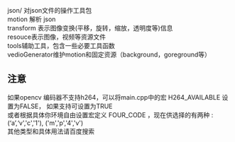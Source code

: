 json/ 对json文件的操作工具包  
motion 解析 json  
transform 表示图像变换(平移，旋转，缩放，透明度等)信息  
resouce表示图像，视频等资源文件  
tools辅助工具，包含一些必要工具函数  
vedioGenerator维护motion和固定资源（background，goreground等）   
## 注意
如果opencv 编码器不支持h264，可以将main.cpp中的宏 H264_AVAILABLE 设置为FALSE， 如果支持可设置为TRUE  
或者根据具体你环境自由设置宏定义 FOUR_CODE ，现在供选择的有两种 :(‘a’,‘v','c','1'), ('m','p','4','v')  
其他类型和具体用法请百度搜索  

